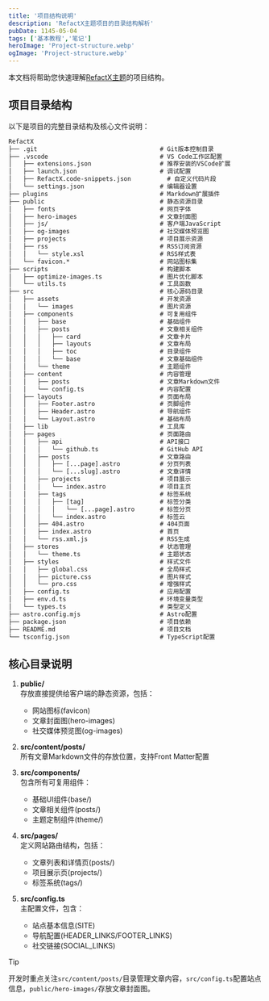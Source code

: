 ```yaml
---
title: '项目结构说明'
description: 'RefactX主题项目的目录结构解析'
pubDate: 1145-05-04
tags: ['基本教程','笔记']
heroImage: 'Project-structure.webp'
ogImage: 'Project-structure.webp'
---
```


本文档将帮助您快速理解[RefactX主题](https://github.com/Refac7/RefactX)的项目结构。

## 项目目录结构

以下是项目的完整目录结构及核心文件说明：

```tex
RefactX
├── .git                                  # Git版本控制目录
├── .vscode                               # VS Code工作区配置
│   ├── extensions.json                   # 推荐安装的VSCode扩展
│   ├── launch.json                       # 调试配置
│   ├── RefactX.code-snippets.json          # 自定义代码片段
│   └── settings.json                     # 编辑器设置
├── plugins                               # Markdown扩展插件
├── public                                # 静态资源目录
│   ├── fonts                             # 网页字体
│   ├── hero-images                       # 文章封面图
│   ├── js/                               # 客户端JavaScript
│   ├── og-images                         # 社交媒体预览图
│   ├── projects                          # 项目展示资源
│   ├── rss                               # RSS订阅资源
│   │   └── style.xsl                     # RSS样式表
│   └── favicon.*                         # 网站图标集
├── scripts                               # 构建脚本
│   ├── optimize-images.ts                # 图片优化脚本
│   └── utils.ts                          # 工具函数
├── src                                   # 核心源码目录
│   ├── assets                            # 开发资源
│   │   └── images                        # 图片资源
│   ├── components                        # 可复用组件
│   │   ├── base                          # 基础组件
│   │   ├── posts                         # 文章相关组件
│   │   │   ├── card                      # 文章卡片
│   │   │   ├── layouts                   # 文章布局
│   │   │   ├── toc                       # 目录组件
│   │   │   └── base                      # 文章基础组件
│   │   └── theme                         # 主题组件
│   ├── content                           # 内容管理
│   │   ├── posts                         # 文章Markdown文件
│   │   └── config.ts                     # 内容配置
│   ├── layouts                           # 页面布局
│   │   ├── Footer.astro                  # 页脚组件
│   │   ├── Header.astro                  # 导航组件
│   │   └── Layout.astro                  # 基础布局
│   ├── lib                               # 工具库
│   ├── pages                             # 页面路由
│   │   ├── api                           # API接口
│   │   │   └── github.ts                 # GitHub API
│   │   ├── posts                         # 文章路由
│   │   │   ├── [...page].astro           # 分页列表
│   │   │   └── [...slug].astro           # 文章详情
│   │   ├── projects                      # 项目展示
│   │   │   └── index.astro               # 项目主页
│   │   ├── tags                          # 标签系统
│   │   │   ├── [tag]                     # 标签分类
│   │   │   │   └── [...page].astro       # 标签分页
│   │   │   └── index.astro               # 标签云
│   │   ├── 404.astro                     # 404页面
│   │   ├── index.astro                   # 首页
│   │   └── rss.xml.js                    # RSS生成
│   ├── stores                            # 状态管理
│   │   └── theme.ts                      # 主题状态
│   ├── styles                            # 样式文件
│   │   ├── global.css                    # 全局样式
│   │   ├── picture.css                   # 图片样式
│   │   └── pro.css                       # 增强样式
│   ├── config.ts                         # 应用配置
│   ├── env.d.ts                          # 环境变量类型
│   └── types.ts                          # 类型定义
├── astro.config.mjs                      # Astro配置
├── package.json                          # 项目依赖
├── README.md                             # 项目文档
└── tsconfig.json                         # TypeScript配置
```

## 核心目录说明

1. **public/**  
   存放直接提供给客户端的静态资源，包括：
   - 网站图标(favicon)
   - 文章封面图(hero-images)
   - 社交媒体预览图(og-images)

2. **src/content/posts/**  
   所有文章Markdown文件的存放位置，支持Front Matter配置

3. **src/components/**  
   包含所有可复用组件：
   - 基础UI组件(base/)
   - 文章相关组件(posts/)
   - 主题定制组件(theme/)

4. **src/pages/**  
   定义网站路由结构，包括：
   - 文章列表和详情页(posts/)
   - 项目展示页(projects/)
   - 标签系统(tags/)

5. **src/config.ts**  
   主配置文件，包含：
   - 站点基本信息(SITE)
   - 导航配置(HEADER_LINKS/FOOTER_LINKS)
   - 社交链接(SOCIAL_LINKS)

> [!tip]
> 开发时重点关注`src/content/posts/`目录管理文章内容，`src/config.ts`配置站点信息，`public/hero-images/`存放文章封面图。
